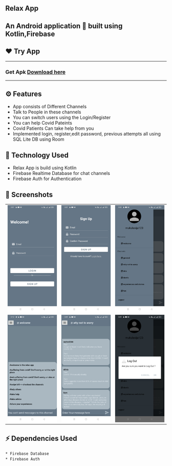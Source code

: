 ## Relax App
An Android application 📱 built using Kotlin,Firebase
-------------------

## ❤️ Try App
---------------
### Get Apk [Download here](https://drive.google.com/drive/folders/1dZWGQcxY-GsFRaXbKPndGivrUoZWMB-p)
------------
## ⚙️ Features
* App consists of Different Channels
* Talk to People in these channels
* You can switch users using the Login/Register
* You can help Covid Pateints
* Covid Patients Can take help from you
* Implemented login, register,edit password, previous attempts all using SQL Lite DB using Room 

## 🚀 Technology Used

* Relax App is build using Kotlin
* Firebase Realtime Database for chat channels
* Firebase Auth for Authentication


## 📸 Screenshots

||||
|:----------------------------------------:|:-----------------------------------------:|:-----------------------------------------: |
| ![Imgur](screenshots/0.jpg) | ![Imgur](screenshots/1.jpg) | ![Imgur](screenshots/2.jpg) |
| ![Imgur](screenshots/3.jpg) | ![Imgur](screenshots/4.jpg) | ![Imgur](screenshots/6.jpg) |

## ⚡ Dependencies Used
```sh
* Firebase Database
* Firebase Auth
```

